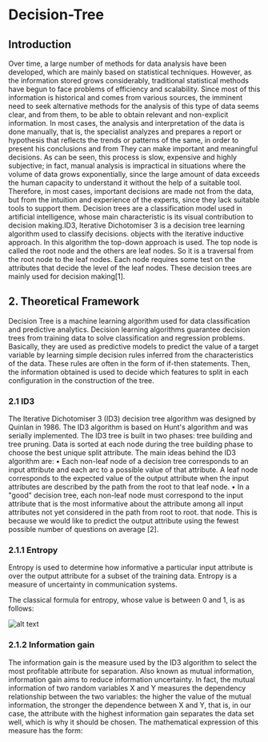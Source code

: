 # Decision-Tree

## Introduction

Over time, a large number of methods for data analysis have been developed, which are mainly based on statistical techniques. However, as the information stored grows considerably, traditional statistical methods have begun to face problems of efficiency and scalability. Since most of this information is historical and comes from various sources, the imminent need to seek alternative methods for the analysis of this type of data seems clear, and from them, to be able to obtain relevant and non-explicit information. In most cases, the analysis and interpretation of the data is done manually, that is, the specialist analyzes and prepares a report or hypothesis that reflects the trends or patterns of the same, in order to present his conclusions and from They can make important and meaningful decisions. As can be seen, this process is slow, expensive and highly subjective; in fact, manual analysis is impractical in situations where the volume of data grows exponentially, since the large amount of data exceeds the human capacity to understand it without the help of a suitable tool. Therefore, in most cases, important decisions are made not from the data, but from the intuition and experience of the experts, since they lack suitable tools to support them.
Decision trees are a classification model used in artificial intelligence, whose main characteristic is its visual contribution to decision making.ID3, Iterative Dichotomiser 3 is a decision tree learning algorithm used to classify decisions. objects with the iterative inductive approach. In this algorithm the top-down approach is used. The top node is called the root node and the others are leaf nodes. So it is a traversal from the root node to the leaf nodes. Each node requires some test on the attributes that decide the level of the leaf nodes. These decision trees are mainly used for decision making[1].

## 2. Theoretical Framework

Decision Tree is a machine learning algorithm used for data classification and predictive analytics. Decision learning algorithms guarantee decision trees from training data to solve classification and regression problems. Basically, they are used as predictive models to predict the value of a target variable by learning simple decision rules inferred from the characteristics of the data. These rules are often in the form of if-then statements. Then, the information obtained is used to decide which features to split in each configuration in the construction of the tree.

### 2.1 ID3

The Iterative Dichotomiser 3 (ID3) decision tree algorithm was designed by Quinlan in 1986. The ID3 algorithm is based on Hunt's algorithm and was serially implemented. The ID3 tree is built in two phases: tree building and tree pruning. Data is sorted at each node during the tree building phase to choose the best unique split attribute.
The main ideas behind the ID3 algorithm are:
• Each non-leaf node of a decision tree corresponds to an input attribute and each arc to a possible value of that attribute. A leaf node corresponds to the expected value of the output attribute when the input attributes are described by the path from the root to that leaf node.
• In a "good" decision tree, each non-leaf node must correspond to the input attribute that is the most informative about the attribute among all input attributes not yet considered in the path from root to root. that node. This is because we would like to predict the output attribute using the fewest possible number of questions on average [2].

### 2.1.1 Entropy

Entropy is used to determine how informative a particular input attribute is over the output attribute for a subset of the training data. Entropy is a measure of uncertainty in communication systems.

The classical formula for entropy, whose value is between 0 and 1, is as follows:

![alt text](https://github.com/jorgedejesus110890/Decision-Tree/edit/main/entropia.jpeg?raw=true)


### 2.1.2 Information gain

The information gain is the measure used by the ID3 algorithm to select the most profitable attribute for separation. Also known as mutual information, information gain aims to reduce information uncertainty. In fact, the mutual information of two random variables X and Y measures the dependency relationship between the two variables: the higher the value of the mutual information, the stronger the dependence between X and Y, that is, in our case, the attribute with the highest information gain separates the data set well, which is why it should be chosen. The mathematical expression of this measure has the form:
